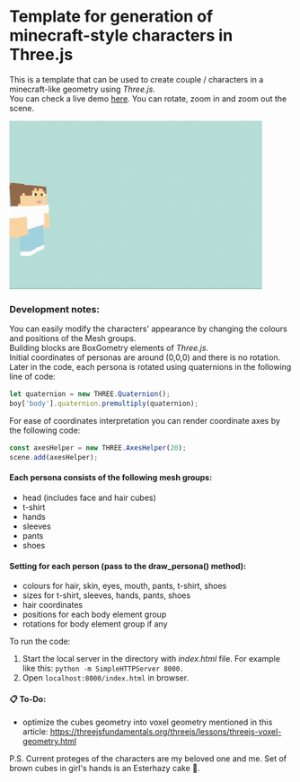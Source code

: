 # Template for generation of minecraft-style characters in Three.js

This is a template that can be used to create couple / characters in a minecraft-like geometry using *Three.js*.    
You can check a live demo [here](https://minecraft-anniversary.netlify.app/). You can rotate, zoom in and zoom out the scene.   

<img src="recording.gif" width="450" height="300"/>

### Development notes:

You can easily modify the characters' appearance by changing the colours and positions of the Mesh groups.  
Building blocks are BoxGometry elements of *Three.js*.  
Initial coordinates of personas are around (0,0,0) and there is no rotation.  
Later in the code, each persona is rotated using quaternions in the following line of code:
```javascript
let quaternion = new THREE.Quaternion();
boy['body'].quaternion.premultiply(quaternion);
```

For ease of coordinates interpretation you can render coordinate axes by the following code: 
```javascript
const axesHelper = new THREE.AxesHelper(20);
scene.add(axesHelper);
```

#### Each persona consists of the following mesh groups:
- head (includes face and hair cubes)
- t-shirt
- hands
- sleeves
- pants
- shoes

#### Setting for each person (pass to the draw_persona() method):
- colours for hair, skin, eyes, mouth, pants, t-shirt, shoes
- sizes for t-shirt, sleeves, hands, pants, shoes
- hair coordinates
- positions for each body element group
- rotations for body element group if any

To run the code:
1. Start the local server in the directory with *index.html* file. For example like this: ```python -m SimpleHTTPServer 8000.``` 
2. Open  ```localhost:8000/index.html``` in browser.

#### :clipboard: To-Do:
- optimize the cubes geometry into voxel geometry mentioned in this article: https://threejsfundamentals.org/threejs/lessons/threejs-voxel-geometry.html

P.S. Current proteges of the characters are my beloved one and me. Set of brown cubes in girl's hands is an Esterhazy cake :cake:.



